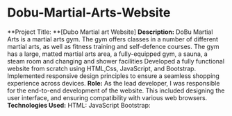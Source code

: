 # Dobu-Martial-Arts-Website


**Project Title: **[Dubo Martial art Website]
**Description:**
DoBu Martial Arts is a martial arts gym. The gym offers classes in a number of different  martial arts, as well as fitness training and self-defence courses. The gym has a large, matted martial arts area, a fully-equipped gym, a sauna, a steam room  and changing and shower facilities
Developed a fully functional website from scratch using HTML,Css, JavaScript, and Bootstrap. Implemented responsive design principles to ensure a seamless shopping experience across devices.
**Role:**
As the lead developer, I was responsible for the end-to-end development of the website. This included designing the user interface,  and ensuring compatibility with various web browsers.
**Technologies Used:**
HTML: 
JavaScript
Bootstrap: 
